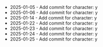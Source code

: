 - 2025-01-05 - Add commit for character: y
- 2025-01-06 - Add commit for character: y
- 2025-01-14 - Add commit for character: y
- 2025-01-22 - Add commit for character: y
- 2025-01-23 - Add commit for character: y
- 2025-01-24 - Add commit for character: y
- 2025-01-25 - Add commit for character: y
